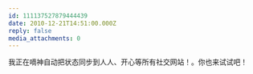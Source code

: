 ```yaml
---
id: 111137527879444439
date: 2010-12-21T14:51:00.000Z
reply: false
media_attachments: 0
---
```


我正在嘀神自动把状态同步到人人、开心等所有社交网站！。你也来试试吧！ ​​​​

